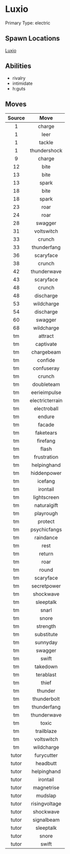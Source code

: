 # Luxio  
Primary Type: electric  
  
## Spawn Locations  
[Luxio](/data/spawn_presets/luxio.md)  
  
## Abilities  
  * rivalry
  * intimidate
  * h:guts
  
  
## Moves  
  
| Source | Move |  
|:---:|:---:|  
| 1 | charge |  
| 1 | leer |  
| 1 | tackle |  
| 1 | thundershock |  
| 9 | charge |  
| 12 | bite |  
| 13 | bite |  
| 13 | spark |  
| 18 | bite |  
| 18 | spark |  
| 23 | roar |  
| 24 | roar |  
| 28 | swagger |  
| 31 | voltswitch |  
| 33 | crunch |  
| 33 | thunderfang |  
| 36 | scaryface |  
| 38 | crunch |  
| 42 | thunderwave |  
| 43 | scaryface |  
| 48 | crunch |  
| 48 | discharge |  
| 53 | wildcharge |  
| 54 | discharge |  
| 60 | swagger |  
| 68 | wildcharge |  
| tm | attract |  
| tm | captivate |  
| tm | chargebeam |  
| tm | confide |  
| tm | confuseray |  
| tm | crunch |  
| tm | doubleteam |  
| tm | eerieimpulse |  
| tm | electricterrain |  
| tm | electroball |  
| tm | endure |  
| tm | facade |  
| tm | faketears |  
| tm | firefang |  
| tm | flash |  
| tm | frustration |  
| tm | helpinghand |  
| tm | hiddenpower |  
| tm | icefang |  
| tm | irontail |  
| tm | lightscreen |  
| tm | naturalgift |  
| tm | playrough |  
| tm | protect |  
| tm | psychicfangs |  
| tm | raindance |  
| tm | rest |  
| tm | return |  
| tm | roar |  
| tm | round |  
| tm | scaryface |  
| tm | secretpower |  
| tm | shockwave |  
| tm | sleeptalk |  
| tm | snarl |  
| tm | snore |  
| tm | strength |  
| tm | substitute |  
| tm | sunnyday |  
| tm | swagger |  
| tm | swift |  
| tm | takedown |  
| tm | terablast |  
| tm | thief |  
| tm | thunder |  
| tm | thunderbolt |  
| tm | thunderfang |  
| tm | thunderwave |  
| tm | toxic |  
| tm | trailblaze |  
| tm | voltswitch |  
| tm | wildcharge |  
| tutor | furycutter |  
| tutor | headbutt |  
| tutor | helpinghand |  
| tutor | irontail |  
| tutor | magnetrise |  
| tutor | mudslap |  
| tutor | risingvoltage |  
| tutor | shockwave |  
| tutor | signalbeam |  
| tutor | sleeptalk |  
| tutor | snore |  
| tutor | swift |  
  
